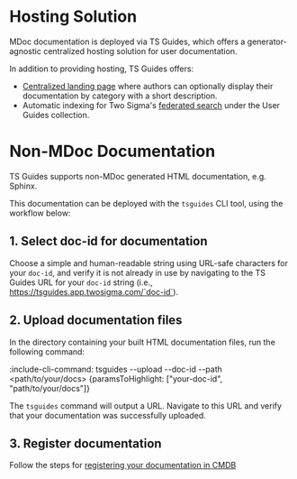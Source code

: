 # Hosting Solution

MDoc documentation is deployed via TS Guides, which offers a generator-agnostic centralized hosting solution for user documentation.

In addition to providing hosting, TS Guides offers:
* [Centralized landing page](https://tsguides.app.twosigma.com) where authors can optionally display their documentation by category with a short description.
* Automatic indexing for Two Sigma's [federated search](https://search.app.twosigma.com) under the User Guides collection.

# Non-MDoc Documentation

TS Guides supports non-MDoc generated HTML documentation, e.g. Sphinx.

This documentation can be deployed with the `tsguides` CLI tool, using the workflow below:

## 1.   Select doc-id for documentation 

Choose a simple and human-readable string using URL-safe characters for your `doc-id`, and verify it is not already in use by navigating to the TS Guides URL for your `doc-id` string (i.e., https://tsguides.app.twosigma.com/`doc-id`).

## 2.  Upload documentation files

In the directory containing your built HTML documentation files, run the following command:

:include-cli-command: tsguides --upload --doc-id <your-doc-id> --path <path/to/your/docs> {paramsToHighlight: ["your-doc-id", "path/to/your/docs"]}

The `tsguides` command will output a URL. Navigate to this URL and verify that your documentation was successfully uploaded.

## 3.  Register documentation

Follow the steps for [registering your documentation in CMDB](deployment/workflows#register-documentation)
